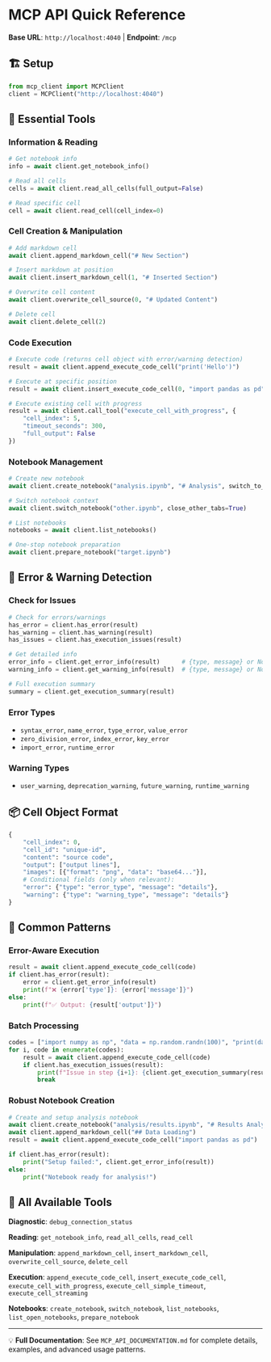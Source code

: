 # MCP API Quick Reference

**Base URL**: `http://localhost:4040` | **Endpoint**: `/mcp`

## 🏗️ Setup
```python
from mcp_client import MCPClient
client = MCPClient("http://localhost:4040")
```

## 📖 Essential Tools

### Information & Reading
```python
# Get notebook info
info = await client.get_notebook_info()

# Read all cells
cells = await client.read_all_cells(full_output=False)

# Read specific cell  
cell = await client.read_cell(cell_index=0)
```

### Cell Creation & Manipulation
```python
# Add markdown cell
await client.append_markdown_cell("# New Section")

# Insert markdown at position
await client.insert_markdown_cell(1, "# Inserted Section")

# Overwrite cell content
await client.overwrite_cell_source(0, "# Updated Content")

# Delete cell
await client.delete_cell(2)
```

### Code Execution
```python
# Execute code (returns cell object with error/warning detection)
result = await client.append_execute_code_cell("print('Hello')")

# Execute at specific position
result = await client.insert_execute_code_cell(0, "import pandas as pd")

# Execute existing cell with progress
result = await client.call_tool("execute_cell_with_progress", {
    "cell_index": 5,
    "timeout_seconds": 300,
    "full_output": False
})
```

### Notebook Management
```python
# Create new notebook
await client.create_notebook("analysis.ipynb", "# Analysis", switch_to_notebook=True)

# Switch notebook context
await client.switch_notebook("other.ipynb", close_other_tabs=True)

# List notebooks
notebooks = await client.list_notebooks()

# One-stop notebook preparation
await client.prepare_notebook("target.ipynb")
```

## 🚨 Error & Warning Detection

### Check for Issues
```python
# Check for errors/warnings
has_error = client.has_error(result)
has_warning = client.has_warning(result)  
has_issues = client.has_execution_issues(result)

# Get detailed info
error_info = client.get_error_info(result)      # {type, message} or None
warning_info = client.get_warning_info(result)  # {type, message} or None

# Full execution summary
summary = client.get_execution_summary(result)
```

### Error Types
- `syntax_error`, `name_error`, `type_error`, `value_error`
- `zero_division_error`, `index_error`, `key_error`
- `import_error`, `runtime_error`

### Warning Types  
- `user_warning`, `deprecation_warning`, `future_warning`, `runtime_warning`

## 📦 Cell Object Format
```python
{
    "cell_index": 0,
    "cell_id": "unique-id", 
    "content": "source code",
    "output": ["output lines"],
    "images": [{"format": "png", "data": "base64..."}],
    # Conditional fields (only when relevant):
    "error": {"type": "error_type", "message": "details"},
    "warning": {"type": "warning_type", "message": "details"}
}
```

## 🎯 Common Patterns

### Error-Aware Execution
```python
result = await client.append_execute_code_cell(code)
if client.has_error(result):
    error = client.get_error_info(result)
    print(f"❌ {error['type']}: {error['message']}")
else:
    print(f"✅ Output: {result['output']}")
```

### Batch Processing
```python
codes = ["import numpy as np", "data = np.random.randn(100)", "print(data.mean())"]
for i, code in enumerate(codes):
    result = await client.append_execute_code_cell(code)
    if client.has_execution_issues(result):
        print(f"Issue in step {i+1}: {client.get_execution_summary(result)}")
        break
```

### Robust Notebook Creation
```python
# Create and setup analysis notebook
await client.create_notebook("analysis/results.ipynb", "# Results Analysis")
await client.append_markdown_cell("## Data Loading")
result = await client.append_execute_code_cell("import pandas as pd")

if client.has_error(result):
    print("Setup failed:", client.get_error_info(result))
else:
    print("Notebook ready for analysis!")
```

## 🔧 All Available Tools

**Diagnostic**: `debug_connection_status`

**Reading**: `get_notebook_info`, `read_all_cells`, `read_cell`

**Manipulation**: `append_markdown_cell`, `insert_markdown_cell`, `overwrite_cell_source`, `delete_cell`

**Execution**: `append_execute_code_cell`, `insert_execute_code_cell`, `execute_cell_with_progress`, `execute_cell_simple_timeout`, `execute_cell_streaming`

**Notebooks**: `create_notebook`, `switch_notebook`, `list_notebooks`, `list_open_notebooks`, `prepare_notebook`

---

💡 **Full Documentation**: See `MCP_API_DOCUMENTATION.md` for complete details, examples, and advanced usage patterns. 